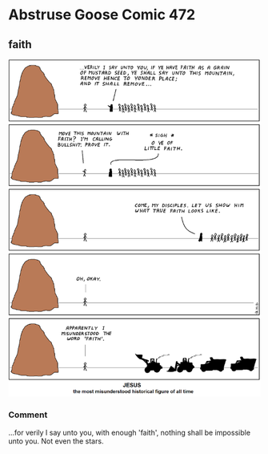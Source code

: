 # Abstruse Goose Comic 472
## faith

![image](bible_fanfic.png)
### Comment
...for verily I say unto you, with enough 'faith', nothing shall be impossible unto you.  Not even the stars.
